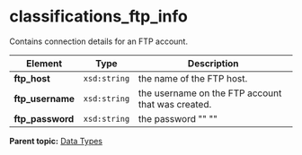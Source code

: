 # classifications\_ftp\_info

Contains connection details for an FTP account.

|Element|Type|Description|
|-------|----|-----------|
|**ftp\_host** |`xsd:string` | the name of the FTP host. |
|**ftp\_username** |`xsd:string` | the username on the FTP account that was created. |
|**ftp\_password** |`xsd:string` | the password "" "" |

**Parent topic:** [Data Types](../data_types/classifications_data_types.md)

